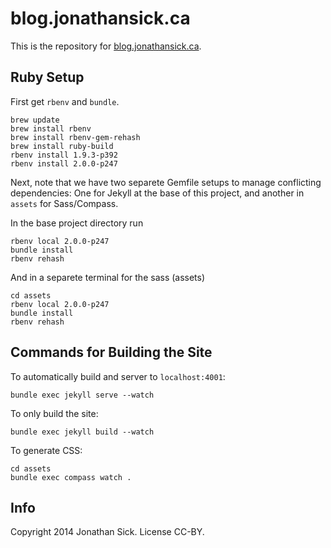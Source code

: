 # blog.jonathansick.ca

This is the repository for [blog.jonathansick.ca](http://blog.jonathansick.ca).

## Ruby Setup

First get `rbenv` and `bundle`.

    brew update
    brew install rbenv
    brew install rbenv-gem-rehash
    brew install ruby-build
    rbenv install 1.9.3-p392
    rbenv install 2.0.0-p247

Next, note that we have two separete Gemfile setups to manage conflicting dependencies:
One for Jekyll at the base of this project, and another in `assets` for Sass/Compass.

In the base project directory run

    rbenv local 2.0.0-p247
    bundle install
    rbenv rehash

And in a separete terminal for the sass (assets)

    cd assets
    rbenv local 2.0.0-p247
    bundle install
    rbenv rehash

## Commands for Building the Site

To automatically build and server to `localhost:4001`:

    bundle exec jekyll serve --watch

To only build the site:

    bundle exec jekyll build --watch

To generate CSS:

    cd assets
    bundle exec compass watch .


## Info

Copyright 2014 Jonathan Sick. License CC-BY.
